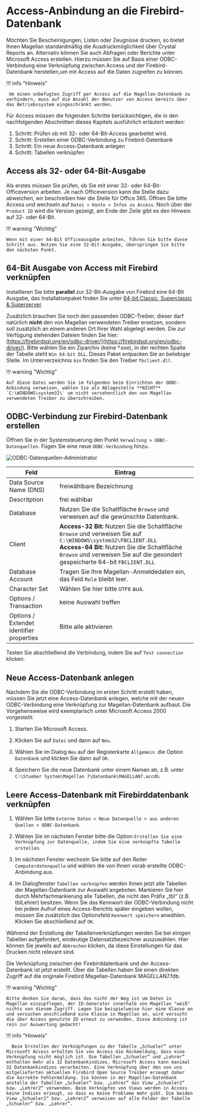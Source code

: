 # Access-Anbindung an die Firebird-Datenbank

Möchten Sie Bescheinigungen, Listen oder Zeugnisse drucken, so bietet Ihnen Magellan standardmäßig die Ausdruckmöglichkeit über Crystal Reports an.
Alternativ können Sie auch Abfragen oder Berichte unter Microsoft Access erstellen. Hierzu müssen Sie auf Basis einer ODBC-Verbindung eine Verknüpfung zwischen Access und der Firebird-Datenbank herstellen,um mit Access auf die Daten zugreifen zu können.

!!! info "Hinweis"

	 Um einen unbefugten Zugriff per Access auf die Magellan-Datenbank zu verhindern, muss auf die Anzahl der Benutzer von Access bereits über das Betriebssystem eingeschränkt werden.

Für Access müssen die folgenden Schritte berücksichtigen, die in den nachfolgenden Abschnitten dieses Kapitels ausführlich erläutert werden:

1. Schritt: Prüfen ob mit 32- oder 64-Bit-Access gearbeitet wird.
2. Schritt: Erstellen einer ODBC-Verbindung zu Firebird-Datenbank
3. Schritt: Ein neue Access-Datenbank anlegen
4. Schritt: Tabellen verknüpfen

## Access als 32- oder 64-Bit-Ausgabe

Als erstes müssen Sie prüfen, ob Sie mit einer 32- oder 64-Bit-Officeversion arbeiten. Je nach Officeversion kann die Stelle dazu abweichen, wir beschreiben hier die Stelle für Office 365.
Öffnen Sie bitte Access und wechseln auf `Datei > Konto > Infos zu Access`. Noch über der `Product ID` wird die Version gezeigt, am Ende der Zeile gibt es den Hinweis auf 32- oder 64-Bit.

!!! warning "Wichtig"

    Wenn mit einer 64-Bit Officeausgabe arbeiten, führen Sie bitte diese Schritt aus. Nutzen Sie eine 32-Bit-Ausgabe, überspringen Sie bitte den nächsten Punkt.

## 64-Bit Ausgabe von Access mit Firebird verknüpfen

Installieren Sie bitte **parallel** zur 32-Bit-Ausgabe von Firebird eine 64-Bit Ausgabe, das Installationpaket finden Sie unter [64-bit Classic, Superclassic & Superserver](https://firebirdsql.org/en/firebird-2-5-9/#Win64).

Zusätzlich brauchen Sie noch den passenden ODBC-Treiber, dieser darf natürlich **nicht** den von Magellan verwendeten Treiber ersetzen, sondern soll zusätzlich an einem anderen Ort Ihrer Wahl abgelegt werden.
Die zur Verfügung stehenden Dateien finden Sie hier: [https://firebirdsql.org/en/odbc-driver/](https://firebirdsql.org/en/odbc-driver/). Bitte wählen Sie ein Ziparchiv (keine *.exe), in der rechten Spalte der Tabelle steht `Win 64-bit DLL`. Dieses Paket entpacken Sie an beliebiger Stelle. Im Unterverzeichnis `bin` finden Sie den Treiber `fbclient.dll`. 

!!! warning "Wichtig"

    Auf diese Datei werden Sie im folgenden beim Einrichten der ODBC-Anbindung verweisen, wählen Sie als Ablagestelle **NICHT** `C:\WINDOWS\system32\` um nicht versehentlich den von Magellan verwendeten Treiber zu überschreiben.

## ODBC-Verbindung zur Firebird-Datenbank erstellen

Öffnen Sie in der Systemsteuerung den Punkt `Verwaltung > ODBC-Datenquellen`. Fügen Sie eine neue `ODBC-Verbindung` hinzu.

![ODBC-Datenquellen-Administrator](/assets/images/magellan.administrator/02.png)

Feld|Eintrag
--|--
Data Source Name (DNS) |freiwählbare Bezeichnung
Descritption | frei wählbar
Database | Nutzen Sie die Schaltfläche `Browse` und verweisen auf die gewünschte Datenbank.
Client | **Access-32 Bit:** Nutzen Sie die Schaltfläche `Browse` und verweisen Sie auf  `C:\WINDOWS\system32\FBCLIENT.DLL`<br/>**Access-64 Bit:** Nutzen Sie die Schaltfläche `Browse` und verweisen Sie auf die gesondert gespeicherte 64-bit `FBCLIENT.DLL`
Database Account | Tragen Sie Ihre Magellan-Anmeldedaten ein, das Feld `Role` bleibt leer.
Character Set | Wählen Sie hier bitte `UTF8` aus.
Options / Transaction | keine Auswahl treffen
Options / Extendet identifier properties |Bitte alle aktivieren

Testen Sie abschließend die Verbindung, indem Sie auf `Test connection` klicken.

## Neue Access-Datenbank anlegen

Nachdem Sie die ODBC-Verbindung im ersten Schritt erstellt haben, müssen Sie jetzt eine Access-Datenbank anlegen, welche mit der neuen ODBC-Verbindung eine Verknüpfung zur Magellan-Datenbank aufbaut. Die Vorgehensweise wird exemplarisch unter Microsoft Access 2000 vorgestellt:

1. Starten Sie Microsoft Access.

2. Klicken Sie auf `Datei` und dann auf `Neu`.

3. Wählen Sie im Dialog `Neu` auf der Registerkarte `Allgemein `die Option `Datenbank` und klicken Sie dann auf `OK`.

4. Speichern Sie die neue Datenbank unter einem Namen ab, z.B. unter `C:\Stueber System\Magellan 7\Datenbank\MAGELLAN7.accdb`.

## Leere Access-Datenbank mit Firebirddatenbank verknüpfen

1. Wählen Sie bitte `Externe Daten > Neue Datenquelle > aus anderen Quellen > ODBC-Datenbank`.

2. Wählen Sie im nächsten Fenster bitte die Option `Erstellen Sie eine Verknüpfung zur Datenquelle, indem Sie eine verknüpfte Tabelle erstellen`.
3. Im nächsten Fenster wechseln Sie bitte auf den Reiter `Computerdatenquelle` und wählen die von Ihnen vorab erstellte ODBC-Anbindung aus.

4. Im Dialogfenster `Tabellen verknüpfen` werden Ihnen jetzt alle Tabellen der Magellan-Datenbank zur Auswahl angeboten. Markieren Sie hier durch Mehrfachmarkierung alle Tabellen, die nicht den Präfix „tbl“ (z.B. tblLehrer) besitzen. Wenn Sie das Kennwort der ODBC-Verbindung nicht bei jedem Aufruf eines Access-Berichts später eingeben wollen, müssen Sie zusätzlich das Optionsfeld `Kennwort speichern` anwählen. Klicken Sie abschließend auf `OK`.

Während der Erstellung der Tabellenverknüpfungen werden Sie bei einigen Tabellen aufgefordert, eindeutige Datensatzbezeichner auszuwählen. Hier können Sie jeweils auf `Abbrechen` klicken, da diese Einstellungen für das Drucken nicht relevant sind.

Die Verknüpfung zwischen der Firebirddatenbank und der Access-Datenbank ist jetzt erstellt. Über die Tabellen haben Sie einen direkten Zugriff auf die originale Firebird Magellan-Datenbank MAGELLAN7.fdb.

!!! warning "Wichtig"

    Bitte denken Sie daran, dass das nicht der Weg ist um Daten in Magellan einzupflegen, der ID-Generator innerhalb von Magellan "weiß" nichts von diesem Zugriff. Legen Sie beispielweise hier eine Klasse an und versuchen anschließend eine Klasse in Magellan an, wird versucht die über Access genutzte ID erneut zu verwenden. Diese Anbindung ist rein zur Auswertung gedacht!

!!! info "Hinweis"

      Beim Erstellen der Verknüpfungen zu der Tabelle „Schueler“ unter Microsoft Access erhalten Sie von Access die Rückmeldung, dass eine Verknüpfung nicht möglich ist. Die Tabellen „Schueler“ und „Lehrer“ enthalten mehr als 32 Datenbankindizes. Microsoft Access kann maximal 32 Datenbankindizes verarbeiten. Eine Verknüpfung über den von uns mitgelieferten aktuellen Firebird Open Source Treiber erzeugt daher die korrekte Fehlermeldung. Sie können in der Magellan-Datenbank anstelle der Tabellen „Schueler“ bzw. „Lehrer“ das View „Schueler2“ bzw. „Lehrer2“ verwenden. Beim Verknüpfen von Views werden in Access keine Indizes erzeugt, so dass es keine Probleme mehr gibt. Die beiden View „Schueler2“ bzw. „Lehrer2“ verweisen auf alle Felder der Tabelle „Schueler“ bzw. „Lehrer“.
